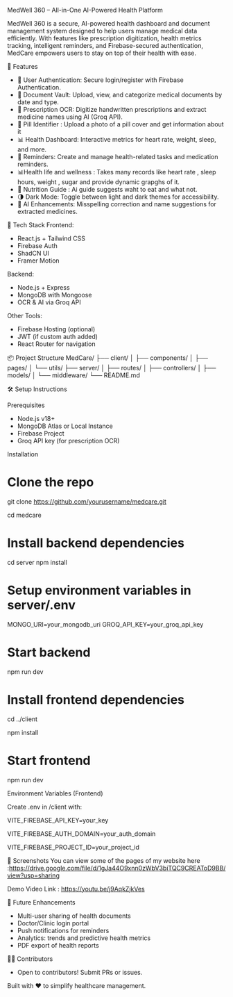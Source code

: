 MedWell 360 – All-in-One AI-Powered Health Platform

MedWell 360 is a secure, AI-powered health dashboard and document management system designed to help users manage medical data efficiently. With features like prescription digitization, health metrics tracking, intelligent reminders, and Firebase-secured authentication, MedCare empowers users to stay on top of their health with ease.

🚀 Features
- 🔐 User Authentication: Secure login/register with Firebase Authentication.
- 📁 Document Vault: Upload, view, and categorize medical documents by date and type.
- 🤖 Prescription OCR: Digitize handwritten prescriptions and extract medicine names using AI (Groq API).
- 🤖 Pill Identifier : Upload a photo of a pill cover and get information about it
- 📊 Health Dashboard: Interactive metrics for heart rate, weight, sleep, and more.
- 📝 Reminders: Create and manage health-related tasks and medication reminders.
- 📊Health life and wellness : Takes many records like heart rate , sleep hours, weight , sugar and provide dynamic grapghs of it.
- 🧠 Nutrition Guide : Ai guide suggests waht to eat and what not.
- 🌗 Dark Mode: Toggle between light and dark themes for accessibility.
- 🧠 AI Enhancements: Misspelling correction and name suggestions for extracted medicines.

🧱 Tech Stack
Frontend:
- React.js + Tailwind CSS
- Firebase Auth
- ShadCN UI
- Framer Motion

Backend:
- Node.js + Express
- MongoDB with Mongoose
- OCR & AI via Groq API

Other Tools:
- Firebase Hosting (optional)
- JWT (if custom auth added)
- React Router for navigation

📦 Project Structure
MedCare/
├── client/
│   ├── components/
│   ├── pages/
│   └── utils/
├── server/
│   ├── routes/
│   ├── controllers/
│   ├── models/
│   └── middleware/
└── README.md

🛠️ Setup Instructions

Prerequisites
- Node.js v18+
- MongoDB Atlas or Local Instance
- Firebase Project
- Groq API key (for prescription OCR)

Installation
# Clone the repo
git clone https://github.com/yourusername/medcare.git

cd medcare

# Install backend dependencies
cd server
npm install

# Setup environment variables in server/.env
MONGO_URI=your_mongodb_uri
GROQ_API_KEY=your_groq_api_key

# Start backend
npm run dev

# Install frontend dependencies
cd ../client

npm install

# Start frontend
npm run dev

Environment Variables (Frontend)

Create .env in /client with:

VITE_FIREBASE_API_KEY=your_key

VITE_FIREBASE_AUTH_DOMAIN=your_auth_domain

VITE_FIREBASE_PROJECT_ID=your_project_id

📸 Screenshots
You can view some of the pages of my website here :https://drive.google.com/file/d/1gJa44O9xnn0zWbV3biTQC9CREAToD9BB/view?usp=sharing

Demo Video Link : https://youtu.be/j9AqkZjkVes

🧪 Future Enhancements
- Multi-user sharing of health documents
- Doctor/Clinic login portal
- Push notifications for reminders
- Analytics: trends and predictive health metrics
- PDF export of health reports

🧑‍💻 Contributors
- Open to contributors! Submit PRs or issues.


Built with ❤️ to simplify healthcare management.
